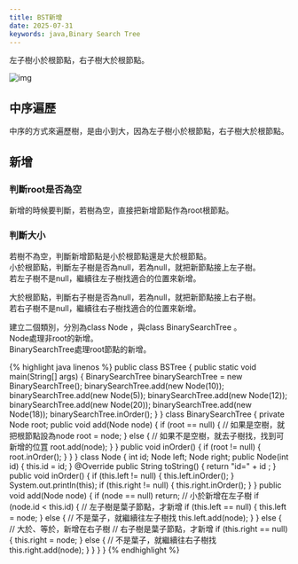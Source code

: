 ```yaml
---
title: BST新增
date: 2025-07-31
keywords: java,Binary Search Tree
---
```

左子樹小於根節點，右子樹大於根節點。

![img]({{site.imgurl}}/java_datastruct/bst1.png)

## 中序遍歷
中序的方式來遍歷樹，是由小到大，因為左子樹小於根節點，右子樹大於根節點。

## 新增
### 判斷root是否為空
新增的時候要判斷，若樹為空，直接把新增節點作為root根節點。<br>

### 判斷大小
若樹不為空，判斷新增節點是小於根節點還是大於根節點。<br>
小於根節點，判斷左子樹是否為null，若為null，就把新節點接上左子樹。<br>
若左子樹不是null，繼續往左子樹找適合的位置來新增。<br>

大於根節點，判斷右子樹是否為null，若為null，就把新節點接上右子樹。<br>
若右子樹不是null，繼續往右子樹找適合的位置來新增。<br>

建立二個類別，分別為class Node ，與class BinarySearchTree 。<br>
Node處理非root的新增。<br>
BinarySearchTree處理root節點的新增。<br>

{% highlight java linenos %}
public class BSTree {
  public static void main(String[] args) {
    BinarySearchTree binarySearchTree = new BinarySearchTree();
    binarySearchTree.add(new Node(10));
    binarySearchTree.add(new Node(5));
    binarySearchTree.add(new Node(12));
    binarySearchTree.add(new Node(20));
    binarySearchTree.add(new Node(18));
    binarySearchTree.inOrder();
  }
}
class BinarySearchTree {
  private Node root;
  public void add(Node node) {
    if (root == null) {
      // 如果是空樹，就把根節點設為node
      root = node;
    } else {
      // 如果不是空樹，就去子樹找，找到可新增的位罝
      root.add(node);
    }
  }
  public void inOrder() {
    if (root != null) {
      root.inOrder();
    }
  }
}
class Node {
  int id;
  Node left;
  Node right;
  public Node(int id) {
    this.id = id;
  }
  @Override
  public String toString() {
    return "id=" + id ;
  }
  public void inOrder() {
    if (this.left != null) {
      this.left.inOrder();
    }
    System.out.println(this);
    if (this.right != null) {
      this.right.inOrder();
    }
  }
  public void add(Node node) {
    if (node == null) return;
    // 小於新增在左子樹
    if (node.id < this.id) {
      // 左子樹是葉子節點，才新增
      if (this.left == null) {
        this.left = node;
      } else { // 不是葉子，就繼續往左子樹找
        this.left.add(node);
      }
    } else {
      // 大於、等於，新增在右子樹
      // 右子樹是葉子節點，才新增
      if (this.right == null) {
        this.right = node;
      } else { // 不是葉子，就繼續往右子樹找
        this.right.add(node);
      }
    }
  }
}
{% endhighlight %}

